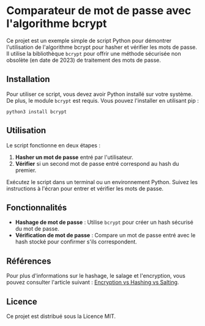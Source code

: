# Comparateur de mot de passe avec l'algorithme bcrypt

Ce projet est un exemple simple de script Python pour démontrer l'utilisation de l'algorithme bcrypt pour hasher et vérifier les mots de passe. Il utilise la bibliothèque `bcrypt` pour offrir une méthode sécurisée non obsolète (en date de 2023) de traitement des mots de passe.

## Installation

Pour utiliser ce script, vous devez avoir Python installé sur votre système. De plus, le module `bcrypt` est requis. Vous pouvez l'installer en utilisant pip :

`python3 install bcrypt`

## Utilisation
Le script fonctionne en deux étapes :

1. **Hasher un mot de passe** entré par l'utilisateur.
2. **Vérifier** si un second mot de passe entré correspond au hash du premier.

Exécutez le script dans un terminal ou un environnement Python. Suivez les instructions à l'écran pour entrer et vérifier les mots de passe.

## Fonctionnalités

- **Hashage de mot de passe** : Utilise `bcrypt` pour créer un hash sécurisé du mot de passe.
- **Vérification de mot de passe** : Compare un mot de passe entré avec le hash stocké pour confirmer s'ils correspondent.

## Références

Pour plus d'informations sur le hashage, le salage et l'encryption, vous pouvez consulter l'article suivant : [Encryption vs Hashing vs Salting](https://www.pingidentity.com/fr/resources/blog/post/encryption-vs-hashing-vs-salting.html).

## Licence

Ce projet est distribué sous la Licence MIT.